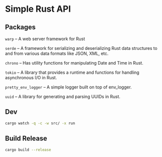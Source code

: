 # Simple Rust API

## Packages

`warp` – A web server framework for Rust

`serde` – A framework for serializing and deserializing Rust data structures to and from various data formats like JSON, XML, etc.

`chrono` – Has utility functions for manipulating Date and Time in Rust.

`tokio` – A library that provides a runtime and functions for handling asynchronous I/O in Rust.

`pretty_env_logger` – A simple logger built on top of env_logger.

`uuid` – A library for generating and parsing UUIDs in Rust.

## Dev

```bash
cargo watch -q -c -w src/ -x run
```

## Build Release

```bash
cargo build --release
```
